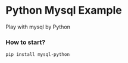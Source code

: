 # Python Mysql Example

Play with mysql by Python

### How to start?

```
pip install mysql-python
```

